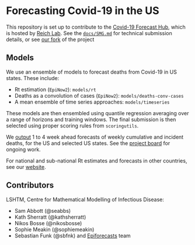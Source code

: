 # Forecasting Covid-19 in the US

This repository is set up to contribute to the [Covid-19 Forecast Hub](https://github.com/reichlab/covid19-forecast-hub), which is hosted by [Reich Lab](https://reichlab.io/covid19-forecast-hub/). See the [`docs/SMG.md`](docs/SMG.md) for technical submission details, or see [our fork](https://github.com/epiforecasts/covid19-forecast-hub) of the project

## Models

We use an ensemble of models to forecast deaths from Covid-19 in US states. These include:
- Rt estimation (`EpiNow2`): `models/rt`
- Deaths as a convolution of cases (`EpiNow2`): `models/deaths-conv-cases`
- A mean ensemble of time series approaches: `models/timeseries`

These models are then ensembled using quantile regression averaging over a range of horizons and training windows. The final submission is then selected using proper scoring rules from `scoringutils`.

We [output](https://github.com/epiforecasts/covid-us-forecasts/tree/master/submissions/submitted) 1 to 4 week ahead forecasts of weekly cumulative and incident deaths, for the US and selected US states. See the [project board](https://github.com/epiforecasts/covid-us-forecasts/projects) for ongoing work.

For national and sub-national Rt estimates and forecasts in other countries, see our [website](https://epiforecasts.io/covid/posts/global/).

## Contributors

LSHTM, Centre for Mathematical Modelling of Infectious Disease:
- Sam Abbott (@seabbs)
- Kath Sherratt (@kathsherratt)
- Nikos Bosse (@nikosbosse)
- Sophie Meakin (@sophiemeakin)
- Sebastian Funk (@sbfnk) and [Epiforecasts](https://github.com/epiforecasts) team

